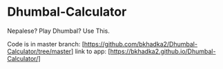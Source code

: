 # Dhumbal-Calculator
Nepalese? Play Dhumbal? Use This.

Code is in master branch: [https://github.com/bkhadka2/Dhumbal-Calculator/tree/master]
link to app: [https://bkhadka2.github.io/Dhumbal-Calculator/]
